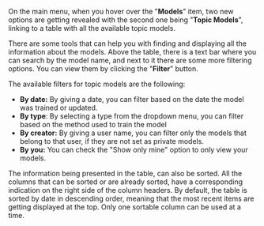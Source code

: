 On the main menu, when you hover over the "**Models**" item, two new options are getting revealed with the second one being "**Topic Models**", linking to a table with all the available topic models.

There are some tools that can help you with finding and displaying all the information about the models. Above the table, there is a text bar where you can search by the model name, and next to it there are some more filtering options. You can view them by clicking the "**Filter**" button.

The available filters for topic models are the following:

- **By date:** By giving a date, you can filter based on the date the model was trained or updated.
- **By type**: By selecting a type from the dropdown menu, you can filter based on the method used to train the model
- **By creator:** By giving a user name, you can filter only the models that belong to that user, if they are not set as private models.
- **By you:** You can check the "Show only mine" option to only view your models.

The information being presented in the table, can also be sorted. All the columns that can be sorted or are already sorted, have a corresponding indication on the right side of the column headers. By default, the table is sorted by date in descending order, meaning that the most recent items are getting displayed at the top. Only one sortable column can be used at a time.